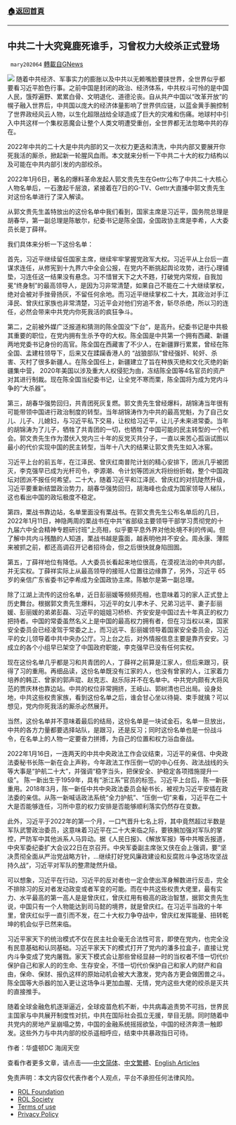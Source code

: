###  [:house:返回首頁](https://github.com/ourhimalayas/txt)
---


## 中共二十大究竟鹿死谁手，习曾权力大绞杀正式登场
` mary202064` [轉載自GNews](https://gnews.org/zh-hans/1906942/)

![](https://assets.gnews.org/wp-content/uploads/2022/01/a6b605d3abe9648162f06466b27b295c.png)
随着中共经济、军事实力的膨胀以及中共以无赖嘴脸要挟世界，全世界似乎都要看习近平脸色行事。之前中国是封闭的政治、经济体系，中共权斗可怜的是中国人民，饿殍遍野、累累白骨、文明退化、道德沦丧。自从共产中国以“改革开放”的幌子融入世界后，中共国以庞大的经济体量影响了世界供应链，以蓝金黄手腕控制了世界政经风云人物，以生化超限战给全球造成了巨大的灾难和伤痛。地球村中引入中共这样一个集权恶魔会让整个人类文明遭受重创，全世界都无法忽略中共的存在。

2022年中共的二十大是中共内部的又一次权力更迭和清洗，中共内部又要展开你死我活的厮杀，掀起新一轮腥风血雨。本文就来分析一下中共二十大的权力结构以及可能在中共内部引发的内部绞杀。

2022年1月6日，著名的爆料革命发起人郭文贵先生在Gettr公布了中共二十大核心人物名单后，一石激起千层浪，紧接着在7日的G-TV、Gettr大直播中郭文贵先生对这份名单进行了深入解读。

从郭文贵先生盖特放出的这份名单中我们看到，国家主席是习近平，国务院总理是胡春华，第一副总理是陈敏尔，纪委书记是陈全国，全国政协主席是李希，人大委员长是丁薛祥。

我们具体来分析一下这份名单：

首先，习近平继续留任国家主席，继续牢牢掌握党政军大权。习近平从上台后一直谋求连任，从修宪到十九界六中全会公报，在党内不断挑起舆论攻势，进行心理铺垫，习连任这一结果没有悬念。习不惜冒天下之大不韪，打破党内常规，自我加冕“终身制”的最高领导人，是因为习非常清楚，如果自己不能在二十大继续掌权，绝对会被对手挫骨扬灰，不留任何余地。而习近平继续掌权二十大，其政治对手江泽民、曾庆红家族也非常清楚，习近平会对他们穷追不舍，斩尽杀绝，所以习的连任，必然会带来中共党内你死我活的疯狂争斗。

第二，之前被外媒广泛报道和猜测的陈全国没“下台”，是高升。纪委书记是中共极其重要的职位，在党内拥有生杀予夺的大权。陈全国是中共第一个拥有西藏、新疆两地党委书记身份的高官。陈全国在西藏害了不少人，在新疆罪行累累，曾经在陈全国、孟建柱领导下，后来又在蹂躏香港人的 “战狼部队”曾经强奸、轮奸、杀害、灭村了很多新疆人。在陈全国任上，新疆建立了旨在种族灭绝和文化灭绝的新疆集中营， 2020年美国以涉及重大人权侵犯为由，冻结陈全国等4名官员的资产对其进行制裁。现在陈全国当纪委书记，让全党不寒而栗，陈全国将为成为党内斗争的“大杀器”。

第三，胡春华强势回归，共青团死灰复燃。郭文贵先生曾经爆料，胡锦涛当年很有可能带领中国进行政治制度的转型。当年胡锦涛作为中共的最高党魁，为了自己女儿、儿子、儿媳妇，与习近平私下交易，让权给习近平，让儿子未来进常委。当年的胡锦涛为了儿子，牺牲了共青团的一切，也牺牲了中国可能的民主转型的一个机会。郭文贵先生作为潜伏入党内三十年的反党灭共分子，一直以来苦心孤诣试图以最小的代价实现中国的民主转型，当年十八大的结果让郭文贵先生如入冰窖。

习近平上台的前五年，在江泽民、曾庆红南普陀计划的精心安排下，团派几乎被团灭，李克强早已成为光杆司令，李源潮、令计划等团派大将纷纷折戟，整个中国政坛对团派不报任何希望。二十大，随着习近平和江泽民、曾庆红的对抗陡然升级，习近平要重新结盟政治势力，胡春华强势回归，胡海峰也会成为国家领导人梯队，这也看出中国的政坛极度不稳定。

第四，栗战书靠边站，名单里面没有栗战书。在郭文贵先生公布名单后的几日，2022年1月11日，神隐两周的栗战书在中共“省部级主要领导干部学习贯彻党的十九届六中全会精神专题研讨班”上亮相，似乎要平息外界对他处境不利的传闻。但了解中共内斗残酷的人知道，栗战书越是露面，越表明他并不安全。周永康、薄熙来被抓之前，都还高调召开记者招待会，但之后很快就身陷囹圄。

第五，丁薛祥地位有降低。人大委员长看起来地位很高，在漠视法治的中共内部，并无实权。丁薛祥实际上从最高领导的接班人位置往边缘靠了，另外，习近平 65 岁的亲信广东省委书记李希成为全国政协主席。陈敏尔是第一副总理。

除了江湖上流传的这份名单，近日彭丽媛等频频亮相，也意味着习的家人正式登上历史舞台。根据郭文贵先生爆料，习近平的女儿李木子、兄弟习远平、妻子彭丽媛、彭丽媛的弟弟彭磊、习近平的姐姐习桥桥、齐安安是中国过去十年真正的权力把持者。中国的常委虽然名义上是中国的最高权力拥有者，但在习当权以来，国家安全委员会已经凌驾于常委之上，而习远平、彭丽媛领导着国家安全委员会，习近平的女儿领导着中共中央办公厅。习上台之后，对外情报信息主要是靠齐安安。习成立的各个小组早已架空了中国政府职能，李克强早已没有任何实权。

现在这份名单几乎都是习和共青团的人，丁薛祥之前算是江家人，但后来跟习，获得了习的重用。再细品读，这份名单既没有江家的人，也没有曾家的人，江家着力培养的韩正、曾家的郭声琨、赵克志、赵乐际并不在名单中。中共党内颇有大将风范的贾庆林也靠边站。中共的权位非常拥挤，王岐山、郭树清也已出局。设身处地，中共这些权贵家族，看到这份名单之后，谁会甘心坐以待毙、束手就擒？可以想见，党内你死我活的厮杀必然展开。

当然，这份名单并不意味着最后的结局，这份名单是一块试金石，名单一旦放出，中共的各方力量都要选择站队，是跟习，还是反习；同时这份名单也是一份战斗令，在名单上的人物一定要奋力拼搏，为自己的位置和权力浴血奋战。

2022年1月16日，一连两天的中共中央政法工作会议结束，习近平的亲信、中央政法委秘书长陈一新在会上声称，今年政法工作压倒一切的中心任务、政法战线的头等大事是“护航二十大”，并强调“稳字当头，把保安全、护稳定各项措施提升一级”。 陈一新出生于1959年，具有“浙江系”官员的标签。习近平上台后，陈一新获重用。2018年3月，陈一新任中共中央政法委员会秘书长，被视为习近平安插在政法委的亲信。从陈一新喊话政法系统“全力护航”、“压倒一切”来看，习近平在二十大是否能够连任，习所中意的权力安排是否能够顺利落实仍然存在变数。

此外，习近平于2022年的第一个月，一口气晋升七名上将，其中竟然超过半数是军队武警政治委员，这意味着习近平在二十大来临之际，要铁腕加强对军队的掌控，严防军中其他派系人马异动。据《人民日报》、《解放军报》等中共喉舌报道，中央军委纪委扩大会议22日在京召开。中央军委副主席张又侠在会上强调，要”坚决贯彻全面从严治党战略方针，…继续打好党风廉政建设和反腐败斗争这场攻坚战持久战“，习近平对军队的整肃陡然升级。

可以想象，习近平在行动，习近平的反对者也一定会使出浑身解数进行反击，完全不排除习的反对者发动政变或者军变的可能。而在中共这些权贵大佬里，最有实力、水平最高的第一高人是是曾庆红，曾庆红用有极高的政治智慧，据郭文贵先生说，中国只有一个人物能达到司马懿的境界，就是曾庆红。在习近平当政的十年里，曾庆红似乎一直引而不发，在二十大权力争夺战中，曾庆红发挥能量、扭转乾坤的机会似乎已然来临。

习近平家天下的统治模式不仅在民主社会毫无合法性可言，即使在党内，也完全没有民意基础和认同基础。习近平家天下的模式打开了党内的潘多拉盒子，直接让党内斗争变成了党内屠戮。家天下模式会让那些曾经显赫一时的当权者不惜一切代价保护自己和家人的的生命、生存安全，不惜一切代价保护自己和家人旳财产和自由，保命、保财、报仇这样的原始动机会被大大激发，党内各方更会做困兽之斗。陈全国等大杀器的加入更让这场争斗更加血腥、无情，党内这些大佬的绞杀是灭共的直接推手。

随着全球金融危机逐渐逼近，全球疫苗危机不断，中共病毒追责势不可挡，世界民主国家与中共展开制度性对抗，中共在国际社会孤立无援，举目无朋。同时随着中共党内的房地产呈崩塌之势，中国的金融系统摇摇欲坠，中国的经济奔溃一触即发。这些外力与中共内部的绞杀遥相呼应，结束中共暴政指日可待。

作者：华盛顿DC 海阔天空

查看作者更多文章，请点击——[中文简体](https://gnews.org/zh-hans/author/mary202064/)、[中文繁體](https://gnews.org/zh-hant/author/mary202064/)、[English Articles](https://gnews.org/author/mary202064/)

 

免责声明：本文内容仅代表作者个人观点，平台不承担任何法律风险。

- [ROL Foundation](https://rolfoundation.org/)
- [ROL Society](https://rolsociety.org/)
- [Terms of use](https://gnews.org/terms-of-use-3/)
- [Privacy Policy](https://gnews.org/privacy-policy/)

